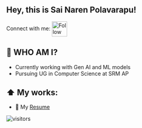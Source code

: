 ## Hey, this is Sai Naren Polavarapu!

Connect with me: 
[<img src="https://i.pinimg.com/originals/de/b4/6f/deb46f02a59e3b3a2aa58fac16290d63.gif" height="40em" align="center" alt="Follow me on LinkedIn" title="Connect with me on LinkedIn"/>](www.linkedin.com/in/sainarenpolavarapu)



## :book: WHO AM I?
<!--   <img align="right" alt="GIF" img height="300" src="https://media.giphy.com/media/cNfIqjpCY1zqfaLmd8/giphy.gif"> -->


- Currently working with Gen AI and ML models 
- Pursuing UG in Computer Science at SRM AP

## ⬆ My works:
- 📝 My [Resume](https://drive.google.com/file/d/1zX4VFBINzj0PXiQtGTp8PsH1FxgX-38I/view?usp=sharing)

![visitors](https://visitor-badge.laobi.icu/badge?page_id=narenpolavarapu.visitor-badge)
